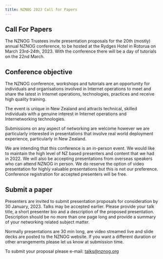 ```yaml
---
title: NZNOG 2023 Call for Papers
---
```


## Call For Papers
The NZNOG Trustees invite presentation proposals for the 20th (mostly) annual NZNOG conference, to be hosted at the Rydges Hotel in Rotorua  on March 23rd-24th, 2023. With the conference there will be a day of tutorials on the 22nd March.

## Conference objective
The NZNOG conference, workshops and tutorials are an opportunity for individuals and organisations involved in Internet operations to meet and share the latest in Internet operations, technologies, practices and receive high quality training.

The event is unique in New Zealand and attracts technical, skilled individuals with a genuine interest in Internet operations and Internetworking technologies.

Submissions on any aspect of networking are welcome however we are particularly interested in presentations that involve real world deployment experience, particularly in New Zealand.

We are intending that this conference is an in-person event. We would like to maintain the high level of NZ based presenters and content that we had in 2022.   We will also be accepting presentations from overseas speakers who can attend NZNOG in person. We do reserve the option of video presentation for highly valuable presentations but this is not our preference.  Conference registration for accepted presenters will be free.

## Submit a paper
Presenters are invited to submit presentation proposals for consideration by 30 January, 2023. Talks may be accepted earlier. Please provide your talk title, a short presenter bio and a description of the proposed presentation. Description should be no more than one page long and provide a summary of your networking related subject matter.

Normally presentations are 30 min long, are video streamed live and slide decks are posted to the NZNOG website.  If you want a different duration or other arrangements please let us know at submission time.

To submit your proposal please e-mail: talks@nznog.org
